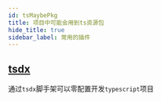 ```yaml
---
id: tsMaybePkg
title: 项目中可能会用到ts资源包
hide_title: true
sidebar_label: 常用的插件
---
```


## [tsdx](https://github.com/jaredpalmer/tsdx)

通过`tsdx`脚手架可以零配置开发`typescript`项目
